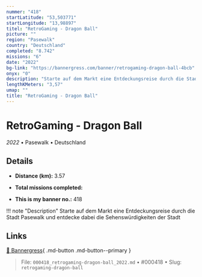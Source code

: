 ```yaml
---
nummer: "418"
startLatitude: "53,503771"
startLongitude: "13,98897"
titel: "RetroGaming - Dragon Ball"
picture: ""
region: "Pasewalk"
country: "Deutschland"
completed: "8.742"
missions: "6"
date: "2022"
bg-link: "https://bannergress.com/banner/retrogaming-dragon-ball-4bcb"
onyx: "0"
description: "Starte auf dem Markt eine Entdeckungsreise durch die Stadt Pasewalk und entdecke dabei die Sehenswürdigkeiten der Stadt"
lengthKMeters: "3,57"
umap: ""
title: "RetroGaming - Dragon Ball"
---
```

# RetroGaming - Dragon Ball

*2022* • Pasewalk • Deutschland



## Details
- **Distance (km):** 3.57

- **Total missions completed:** 
- **This is my banner no.:** 418


!!! note "Description"
    Starte auf dem Markt eine Entdeckungsreise durch die Stadt Pasewalk und entdecke dabei die Sehenswürdigkeiten der Stadt



## Links
[🔗 Bannergress](https://bannergress.com/banner/retrogaming-dragon-ball-4bcb){ .md-button .md-button--primary }



> File: `000418_retrogaming-dragon-ball_2022.md` • #000418 • Slug: `retrogaming-dragon-ball`
